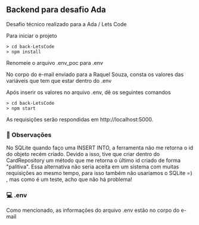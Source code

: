 ## Backend para desafio Ada

Desafio técnico realizado para a Ada / Lets Code

Para iniciar o projeto

```console
> cd back-LetsCode
> npm install
```

Renomeie o arquivo .env_poc para .env

No corpo do e-mail enviado para a Raquel Souza, consta os valores das variáveis que tem que estar dentro do .env

Após inserir os valores no arquivo .env, dê os seguintes comandos

```console
> cd back-LetsCode
> npm start
``` 

As requisições serão respondidas em http://localhost:5000.


### 🤝 Observações
No SQLite quando faço uma INSERT INTO, a ferramenta não me retorna o id do objeto recém criado. Devido a isso, tive que criar dentro do CardRepository um método que me retorna o último id criado de forma "palitiva". Essa alternativa não seria aceita em um sistema com muitas requisições ao mesmo tempo, para isso também não usariamos o SQLite =) , mas como é um teste, acho que não há problema!

###  💻 .env
Como mencionado, as informações do arquivo .env estão no corpo do e-mail
